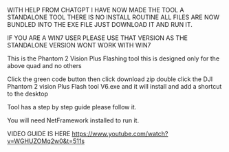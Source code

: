 WITH HELP FROM CHATGPT I HAVE NOW MADE THE TOOL A STANDALONE TOOL
THERE IS NO INSTALL ROUTINE ALL FILES ARE NOW BUNDLED INTO THE 
EXE FILE JUST DOWNLOAD IT AND RUN IT.

IF YOU ARE A WIN7 USER PLEASE USE THAT VERSION AS THE STANDALONE VERSION WONT WORK WITH WIN7

This is the Phantom 2 Vision Plus Flashing tool
this is designed only for the above quad and no others

Click the green code button then click download zip
double click the DJI Phantom 2 vision Plus Flash tool V6.exe
and it will install and add a shortcut to the desktop

Tool has a step by step guide please follow it.

You will need NetFramework installed to run it.

VIDEO GUIDE IS HERE https://www.youtube.com/watch?v=WGHUZOMq2w0&t=511s


